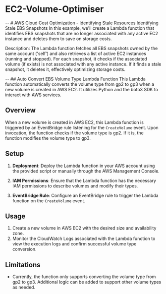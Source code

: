 # EC2-Volume-Optimiser
-- # AWS Cloud Cost Optimization - Identifying Stale Resources
Identifying Stale EBS Snapshots
In this example, we'll create a Lambda function that identifies EBS snapshots that are no longer associated with any active EC2 instance and deletes them to save on storage costs.

Description:
The Lambda function fetches all EBS snapshots owned by the same account ('self') and also retrieves a list of active EC2 instances (running and stopped). For each snapshot, it checks if the associated volume (if exists) is not associated with any active instance. If it finds a stale snapshot, it deletes it, effectively optimizing storage costs.


-- ## Auto Convert EBS Volume Type Lambda Function
This Lambda function automatically converts the volume type from gp2 to gp3 when a new volume is created in AWS EC2. It utilizes Python and the boto3 SDK to interact with AWS services.

## Overview
When a new volume is created in AWS EC2, this Lambda function is triggered by an EventBridge rule listening for the `CreateVolume` event. Upon invocation, the function checks if the volume type is gp2. If it is, the function modifies the volume type to gp3.

## Setup
1. **Deployment**: Deploy the Lambda function in your AWS account using the provided script or manually through the AWS Management Console.

2. **IAM Permissions**: Ensure that the Lambda function has the necessary IAM permissions to describe volumes and modify their types.

3. **EventBridge Rule**: Configure an EventBridge rule to trigger the Lambda function on the `CreateVolume` event.
   
## Usage
1. Create a new volume in AWS EC2 with the desired size and availability zone.
2. Monitor the CloudWatch Logs associated with the Lambda function to view the execution logs and confirm successful volume type conversion.
   
## Limitations
- Currently, the function only supports converting the volume type from gp2 to gp3. Additional logic can be added to support other volume types as needed.
